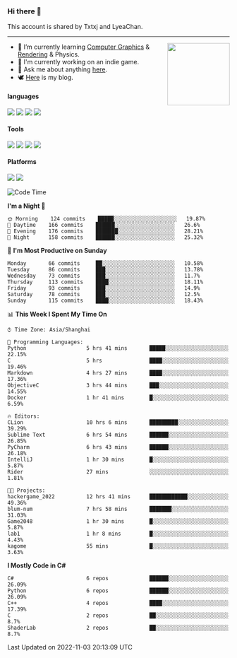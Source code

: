 ### Hi there 👋

This account is shared by Txtxj and LyeaChan.

---

<img align="right" height="141" src="https://github-readme-stats.vercel.app/api?username=txtxj&theme=tokyonight&show_icons=true&count_private=true">

- 🌱 I’m currently learning [Computer Graphics](https://github.com/txtxj/GAMES101) & [Rendering](https://github.com/txtxj/GAMES202) & Physics.
- 🐶 I'm currently working on an indie game.
- 💬 Ask me about anything [here](https://github.com/txtxj/txtxj/issues).
- 🕊️ [Here](https://txtxj.top) is my blog.

#### languages

![](https://img.shields.io/badge/C++-00599C?logo=cplusplus&logoColor=fff)
![](https://img.shields.io/badge/Python-3e74a2?logo=python&logoColor=fff)
![](https://img.shields.io/badge/C%23-239120?logo=csharp&logoColor=fff)
![](https://img.shields.io/badge/C-A8B9CC?logo=c&logoColor=555)


#### Tools

![](https://img.shields.io/badge/JetBrains-000000?logo=jetbrains&logoColor=fff)
![](https://img.shields.io/badge/Unity-FFFFFF?logo=unity&logoColor=000)
![](https://img.shields.io/badge/SublimeText_3-FF9800?logo=sublimetext&logoColor=fff)
![](https://img.shields.io/badge/Blender-F5792A?logo=blender&logoColor=fff)


#### Platforms

![](https://img.shields.io/badge/Windows_10-0078D6?logo=windows&logoColor=fff)
![](https://img.shields.io/badge/Ubuntu_20.04-E95420?logo=ubuntu&logoColor=fff)


<!--START_SECTION:waka-->
![Code Time](http://img.shields.io/badge/Code%20Time-472%20hrs%2036%20mins-blue)

**I'm a Night 🦉** 

```text
🌞 Morning    124 commits    █████░░░░░░░░░░░░░░░░░░░░   19.87% 
🌆 Daytime    166 commits    ██████░░░░░░░░░░░░░░░░░░░   26.6% 
🌃 Evening    176 commits    ███████░░░░░░░░░░░░░░░░░░   28.21% 
🌙 Night      158 commits    ██████░░░░░░░░░░░░░░░░░░░   25.32%

```
📅 **I'm Most Productive on Sunday** 

```text
Monday       66 commits     ██░░░░░░░░░░░░░░░░░░░░░░░   10.58% 
Tuesday      86 commits     ███░░░░░░░░░░░░░░░░░░░░░░   13.78% 
Wednesday    73 commits     ███░░░░░░░░░░░░░░░░░░░░░░   11.7% 
Thursday     113 commits    ████░░░░░░░░░░░░░░░░░░░░░   18.11% 
Friday       93 commits     ███░░░░░░░░░░░░░░░░░░░░░░   14.9% 
Saturday     78 commits     ███░░░░░░░░░░░░░░░░░░░░░░   12.5% 
Sunday       115 commits    ████░░░░░░░░░░░░░░░░░░░░░   18.43%

```


📊 **This Week I Spent My Time On** 

```text
⌚︎ Time Zone: Asia/Shanghai

💬 Programming Languages: 
Python                   5 hrs 41 mins       █████░░░░░░░░░░░░░░░░░░░░   22.15% 
C                        5 hrs               ████░░░░░░░░░░░░░░░░░░░░░   19.46% 
Markdown                 4 hrs 27 mins       ████░░░░░░░░░░░░░░░░░░░░░   17.36% 
ObjectiveC               3 hrs 44 mins       ███░░░░░░░░░░░░░░░░░░░░░░   14.55% 
Docker                   1 hr 41 mins        █░░░░░░░░░░░░░░░░░░░░░░░░   6.59%

🔥 Editors: 
CLion                    10 hrs 6 mins       █████████░░░░░░░░░░░░░░░░   39.29% 
Sublime Text             6 hrs 54 mins       ██████░░░░░░░░░░░░░░░░░░░   26.85% 
PyCharm                  6 hrs 43 mins       ██████░░░░░░░░░░░░░░░░░░░   26.18% 
IntelliJ                 1 hr 30 mins        █░░░░░░░░░░░░░░░░░░░░░░░░   5.87% 
Rider                    27 mins             ░░░░░░░░░░░░░░░░░░░░░░░░░   1.81%

🐱‍💻 Projects: 
hackergame_2022          12 hrs 41 mins      ████████████░░░░░░░░░░░░░   49.36% 
blum-num                 7 hrs 58 mins       ███████░░░░░░░░░░░░░░░░░░   31.03% 
Game2048                 1 hr 30 mins        █░░░░░░░░░░░░░░░░░░░░░░░░   5.87% 
lab1                     1 hr 8 mins         █░░░░░░░░░░░░░░░░░░░░░░░░   4.43% 
kagome                   55 mins             █░░░░░░░░░░░░░░░░░░░░░░░░   3.63%

```

**I Mostly Code in C#** 

```text
C#                       6 repos             ██████░░░░░░░░░░░░░░░░░░░   26.09% 
Python                   6 repos             ██████░░░░░░░░░░░░░░░░░░░   26.09% 
C++                      4 repos             ████░░░░░░░░░░░░░░░░░░░░░   17.39% 
C                        2 repos             ██░░░░░░░░░░░░░░░░░░░░░░░   8.7% 
ShaderLab                2 repos             ██░░░░░░░░░░░░░░░░░░░░░░░   8.7%

```



 Last Updated on 2022-11-03 20:13:09 UTC
<!--END_SECTION:waka-->
